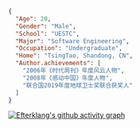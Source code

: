 ```json
{
  "Age": 20,
  "Gender": "Male",
  "School": "UESTC",
  "Major": "Software Engineering",
  "Occupation": "Undergraduate",
  "Home": "TsingTao, Shandong, CN",
  "Author.achievements": [
    "2006年《时代周刊》年度风云人物",
    "2008年《感动中国》年度人物",
    "联合国2019年度地球卫士奖联合获奖人"
  ]
}
```

[![Efterklang's github activity graph](https://github-readme-activity-graph.vercel.app/graph?username=Efterklang&theme=tokyo-night)](https://github.com/ashutosh00710/github-readme-activity-graph)
